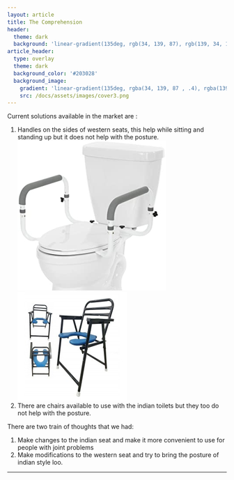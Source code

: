 ```yaml
---
layout: article
title: The Comprehension
header:
  theme: dark
  background: 'linear-gradient(135deg, rgb(34, 139, 87), rgb(139, 34, 139))'
article_header:
  type: overlay
  theme: dark
  background_color: '#203028'
  background_image:
    gradient: 'linear-gradient(135deg, rgba(34, 139, 87 , .4), rgba(139, 34, 139, .4))'
    src: /docs/assets/images/cover3.png
---
```


Current solutions available in the market are :
1. Handles on the sides of western seats, this help while sitting and standing up but it does not help with the posture.
![](/docs/assets/images/image1.png)![](/docs/assets/images/image2.png)
2. There are chairs available to use with the indian toilets but they too do not help with the posture.

There are two train of thoughts that we had:
1. Make changes to the indian seat and make it more convenient to use for people with joint problems
2. Make modifications to the western seat and try to bring the posture of indian style loo.


<!--more-->

---



